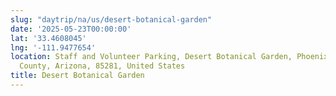 ```yaml
---
slug: "daytrip/na/us/desert-botanical-garden"
date: '2025-05-23T00:00:00'
lat: '33.4608045'
lng: '-111.9477654'
location: Staff and Volunteer Parking, Desert Botanical Garden, Phoenix, Maricopa
  County, Arizona, 85281, United States
title: Desert Botanical Garden
---
```




